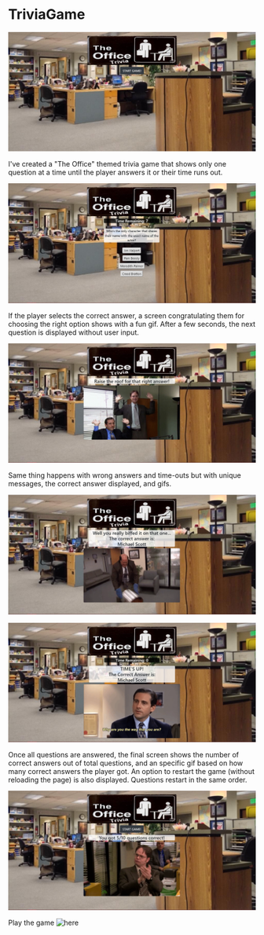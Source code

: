 # TriviaGame

![The Office Trivia! Start Screen](assets/images/Start-screenshot.png)


I've created a "The Office" themed trivia game that shows only one question at a time until the player answers it or their time runs out.

![The Office Trivia! Questions](assets/images/Question-screenshot.png)

If the player selects the correct answer, a screen congratulating them for choosing the right option shows with a fun gif. After a few seconds, the next question is displayed without user input.

![The Office Trivia! Questions](assets/images/Correct-screenshot.png)

Same thing happens with wrong answers and time-outs but with unique messages, the correct answer displayed, and gifs.

![The Office Trivia! Questions](assets/images/Wrong-screenshot.png)

![The Office Trivia! Questions](assets/images/timeout-screenshot.png)

Once all questions are answered, the final screen shows the number of correct answers out of total questions, and an specific gif based on how many correct answers the player got. An option to restart the game (without reloading the page) is also displayed.  Questions restart in the same order.

![The Office Trivia! Questions](assets/images/results-screenshot.png)

Play the game ![here](https://bdelong.github.io/TriviaGame/)